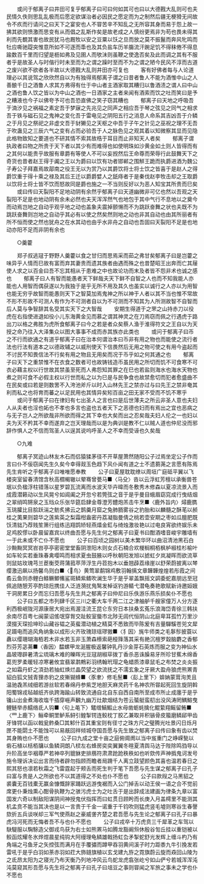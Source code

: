 <!-- { "loadSidebar": true } -->
　　或问于郁离子曰井田可复乎郁离子曰可曰何如其可也曰以大德戡大乱则可也夫民情久佚则思乱乱极而后愿定欲谋治者必因民之愿定而为之制然后疆无梗猾无间故令不疚而行请问之曰天下之宴安也人不甞苦辛不知乱之无所容其身而易于怨上故一拂其欲则愤激而思变有从而倡之乱斯作矣是故老成之人慎纷更焉非为苟也畏未得其利而先覩其害也故民犹马也厩牧以安之豆粟以饫之旦而放之莫不振鬣而奔风牝鸣而牡应嘶驰踶突惟意所如不可逐而馽也及其负盐车历羊膓流汗踠足饥不得秣倦不得息踰数百千里而归望是枥如弗及见圉人而欨沬则虽鞭之使逸否矣及此而调之其有不服者乎是故圣人与时偕行时未至而为之谓之躁时至而不为之谓之陋今民风不淳而古道之废兴欲不欲者各半故以大德戡大乱则井田亦可复也 
　　客有好佛者每与人论道理必以其说驾之欣欣然自以为有独得焉郁离子谓之曰昔者鲁人不能为酒惟中山之人善酿千日之酒鲁人求其方弗得有仕于中山者主酒家取其糟归以鲁酒渍之谓人曰中山之酒也鲁人饮之皆以为中山之酒也一日酒家之主者来闻有酒索而饮之吐而笑曰是予之糟液也今子以佛夸予可也吾恐直佛之笑子窃其糟也 
　　郁离子曰天地之呼吸吾于湳汐见之祸福之素定吾于梦寐之先兆见之同声之相应吾于琴之弦见之同气之相求吾于铁与磁石见之鬼神之变化吾于雷电见之阴阳五行之消息人命系其吉凶吾于介鳞之于月见之祭祀之非虚文吾于豺獭见之天枢之中吾于子午之针见之巫祝之理不无吾于吹蛊见之三辰六气之变有占而必验吾于人之脉色见之观其着以知微察其显而见隐此格物致知之要道也不研其情不索其故梏于耳目而止非知天人者矣 
　　郁离子谓执政者曰物之所贵于天下者以其少有而难得也如使明珠如沙黄金如土则人皆得而有之其何以能贵乎故服有章爵有等使人不可以妄觊然后王命尊而荣辱行此鼓舞天下之奇货也昔者赵王得于阗之王以为爵曰以饮有功者邯郸之围觧王跪而执爵进酒为魏公子寿公子拜嘉焉故鄗南之役王无以为赏乃以其爵饮将士将士饮之皆喜于是赵人之得爵饮重于得十乘之禄及其后王迁以爵爵嬖人之舐痔者于是秦伐赵李牧击却之王取爵以饮将士将士皆不饮而怒故同是爵也施之一不当则反好以为恶人知宝其所贵而巳矣 
　　或曰传曰天裂阳不足地动阴有余然乎郁离子曰天道幽微非可亿也然以吾观之天裂阳不足是也地动阴有余未必然也夫天浑浑然气也地包于其中气行不息地以之奠今而动焉岂地之自动乎观乎地之动也盖象夫震掉颤愓而不为跳跃奋舞之状也夫既不为跳跃奋舞则岂地之自动乎其必有以使之然矣然则地之动也非其自动也由其所丽者有所不恒而使之然也犹舟之在水其动也由乎水非舟之自动也吾固曰天裂阳不足是也地动亦阳不足而非阴有余也 

　　○羹藿 

　　郑子叔逃冦于野野人羹藿以食之甘归而思焉采而茹之弗甘矣郁离子曰是岂藿之味异乎人情而巳故有富而弃其妻贵而遗其族者由遇而殊之也昔楚昭王出奔而亡其屦使人求之以百金曰吾不忘其相从于患难之中也故论功而末及者皆不怨非术也诚之感也 
　　郁离子曰人有智而能愚者天下鲜哉夫天下鲜不自智之人也而不知我能人亦能也人用智而偶获遂以为我独于是乎无所不用及其久也虽实以诚行之人亦以为用智也能无穷乎故智而能愚则天下之智莫加焉鬼神之所以神于人者以其不当也惟不常故不形不形故不可测人有作为不可测者自以为不可测而不知其为人所测故智不自智而后人莫与争智辞其名受其实天下之大智哉 
　　安期生得道于之罘之山持赤刀以役虎在右指使进退如役小儿东海黄金见而慕之谓其神灵之在刀焉窃而佩之行遇虎于路出刀以格之弗胜为虎所食郁离子曰今之若是者众矣蔡人渔于淮得符文之王自以为天授之命乃往入大泽集众以图大事事不成而赤其族亦此类也 
　　或问于郁离子曰币之不行而欲通之有道乎郁离子曰在治本何谓治本曰币非有用之物也而能使之流行者法也行法有道本之以德政辅之以威刑使天下信畏然后无用之物可使之有用今盗起而不讨民不知畏信法不行矣有用之物且无用矣而况于币乎如之何其通之也 
　　郁离子曰天下之重禁惟不在衣食之数者可也故铸钱造币虽民用之所切而饥不可食寒不可衣必藉主权以行世故其禁虽至死而人弗怨知其罪之在巳也若盐则海水也海水天物也煮之则可食不必假主权以行世而私之以为巳是与民争食也故禁愈切而犯者愈盛曲不在民矣或曰若是则数罟不入洿池斧斤以时入山林先王之禁亦过与曰先王之禁非奄其利而私之也将育而蕃之以足民用也其情异矣矧百亩之田无家不受而不饥不寒乎 
　　或问于郁离子曰在律妇有七出圣人之言也曰是后世薄夫之所云非圣人意也夫妇人从夫者也淫也妬也不孝也多言也盗也五者天下之恶德也妇而有焉出之宜也恶病之与无子岂人之所欲哉非所欲而得之其下幸也大矣而出之忍矣哉夫妇人伦之一也妇以夫为天不矜其不幸而遂弃之岂天理哉而以是为典训是教不仁以贼人道也仲尼没而邪辞作惧人之不信而驾圣人以逞其说呜呼圣人之不幸而受诬也久矣哉 

　　○九难 

　　郁离子冥迹山林友木石而侣猿猱茅径不开草屋萧然随阳公子过焉坐定公子作而言曰仆不佞窃闻先生久矣今幸得觌玉色趋下风仆闻有道之士不遗蒭荛之言愿有陈焉先生肯听之乎郁离子曰唯唯愿奉教 
　　公子曰夏屋耽耽缭以周垣广庭砥平翼以飞楼突室留春清馆含秋高櫩楬辙以翚骞曾甍马■〈马殳〉沓以云浮虹芳檀以承衡兽苍珉以负楹浮柱错落以星罗碧瓦流离而水波天华卉暐而冬敷秀木修森以夏凉流景入而成霞潜籁动以生风晃兮如阊阖之开忽兮若筦弦之音于是乎曼目蛾眉窈窕成行曳结烟之翠绡鸣锵泉之玉珰众乐张华筵启肆金尊澄芳醴炮羔击牛烹■〈鹿外旨内〉燖鹿臇玉珧臛比目脍跃湍之鲂炙拂云之鹊羹月窟之兔肺胹雾谷之豹胎和以麟髓之酥芼以赪桂之荑果则碧华之莲紫英之梨霜柑盎密丹荔凝脂曼倩之桃若壶安期之枣如瓜膻肥既饫清貀乃荐贱笙箫行组练迅翔鹍矫轻燕熺金釭与绮烛激妆艳以过电良宵欲终娱乐未足鸡胶憀以卧晨留嘉宾以终曲吾愿与先生何之郁离子曰夏书曰酣酒嗜音峻宇雕墙有一于此未或不亡仆不愿也 
　　公子曰百顷之园树以美木繁华环以曲沼清池黑石白沙黝黝冥冥岧岧亭亭密密堂堂畜阴泄阳木则女贞石楠合欢椶榈桐栢枫栌椒桂杉榆叶如车轮实若垂珠春禽嘤鸣而相求夏虫鼓腋以呼秋朝阳发旭以摅虹夕岚凝晖而欲流草则鼠姑玫瑰芎兰茞衡茭蒋蒲菰苹萍浮生丹苕抱木以垂翘薜荔缘崖以舒荣蔚披离以棽缨激迅飙以扬馨鸟则白■〈鸟〉黄莺翠鹬锦鸡敷羽翰摛文章韡韡煌煌若彤霞之间矞云鱼则赤鲤白鲦鳜鲫鯈鲨斑鳞紫鳍吹澜生华于是乎翠盖飘摇文鹢委蛇嘉朋远至冠佩追随憩芳亭酌琼卮携佳人泛涟漪扰鳬鹥发棹讴钓游鲭弋潜龟奏艳歌赋新诗邀姮娥干洞房累日夕而忘归吾愿与先生共之郁离子曰仲尼曰乐佚游乐燕乐损矣仆不愿也 
　　公子曰五都之市列肆千区三川之衢大车千两二江之津舳舻千艘家僮万人分方逐利西极岷陇河源康居大宛出焉渥洼流王昆仑东穷日本扶桑玄菟乐浪海岱青徐三韩扶余南尽百粤七闽蒙诏傜氓穿胷交趾鲛室蜃市北陟无闾代恒阴山北庭卑耳孤竹万里沙漠掇天琛拾坤珍山藏谷韫之英蜚潜动植之精莫不悉致而毕陈爰有吉量驒騱苍兕文犀足蹑电而追风角纳象以成形火齐玫瑰琼瑶璆獓■〈犭因〉旄牛师类之毛鬖髿披蓑以纛以缨珊瑚海栢若木非水若玉非玉萧森櫒索葩桠箨落其采有赩沉檀罗縠脑麝之香郁烈芬芳苾茀■〈香因〉馧螺甲龙涎腥极返馨钟乳丹沙金芽石英炼而服之变为神仙水晶玻瓈辟暑清尘琉璃木难的皪晖光豆冦胡椒荜拨丁香杀恶诛臊易牙所珍甘蕉木绵香葛兜罗柔暖轻凉寒暑攸宜翡翠鹔鷞彩羽绣翰玳瑁之龟蜡质漆章鼠毛之布焚之炎炎振之如霜丹虾之湏劲若抽虹焕烂晶荧望之欲流抚之不濡玄象之牙厥大盈舟狼虎熊罴青貂白狐文狨青狸赤豹之皮獑猢蜂■〈豕聿〉修毛髬■〈髟上里下〉媕姌蒙茸洵羙且温驰毳羔绒细若游丝软若春绵丹参紫芝地胆天麻灵药千名神农所甞起死回生旋阴斡阳蜀锦戎毡越纸齐纨跨海踰山转致流通自北自东自西自南所至成市所止成廛于是乎镵山出金煮海收塩千插穿崕声飜九幽万灶歊烟结为苍云蜑艇蛮舠出没风涛罔鰅鰫曳鲤鲢举赤鱬络氐人钩■〈句上黾下〉鼊缯鰝鰕止水母凿蛎蚝擒化鲲絷翔鳐留鲔■〈罒上鹿下〉鲡牵鲖罜鲈系鲟引鳇掣锷连鲛枕丁胶乙兼取并积镞骨皮箙磨鳞郈甲齿牙锋锷以函以戟瓮鲊桑□其邾什百其重宝则有径寸之珠方尺之璧腾光吐景闪日烁月匣不能閟土不能蚀可以易旤回祥倾城夺国吾愿与先生致之郁离子曰传曰象有齿以焚其身贿也仆不愿也 
　　公子曰九成之堂十亩之庭俯阛阓以当中岌重门之峥嵘甃以砦石植以栝栢牗以鱼鳞洞朗八棂左右蜂房奕奕翼翼冬暄夏清舆马达于陛除鸣驺导以升阶高坐华裀尊严若神卒列貔貅吏排鴈符肃肃跄跄秩秩如也听欬传声神撝鬼诃发号施令理诉决讼出言而侍者辟勿指顾而瞻者局蹐千人离立跂望颜色其喜也温若春日之熙其怒也凛若秋霜之飞雷霆起于颊舌而死生判于笔下吾愿与先生谋之郁离子曰孔子曰富与贵是人之所欲也不以其道得之不处也仆不愿也 
　　公子曰款叚之马黑貂之裘囊无百钱橐无赢金慷慨辞家踊跃远游曳裾而入公门掉舌以动王侯一语之合不觉前席更仆秉烛熏心酣骨执鞭为之骇污虎士为之吐舌于是出辞成法建画为律条九章以富国发六奇以制敌阳谋阴间神授鬼伏指挥而曰虹贯日顾盻而长庚入月盖樗里不能测其机孟贲不能当其决也是以一言贵于千金一诺重于千钧吹则猛虎竖毛墟则寒谷生春謦欬折五兵谈咲却三军气使燕赵之豪威詟齐楚之君吾愿与先生论之郁离子曰孔子曰暴虎冯河死而无悔者吾不与也仆不愿也 
　　公子曰戎卒十万虎贲三千犀革之车驾以駃騠服以騊駼造父御戎鸟获为右士如熊罴马如腾龙豁阚炰休殷谷訇丘挂以重铠被以鲛函炫耀冬氷烨煜晨星纯钩大阿缦理龟鳞雄戟扬虹厹矛掣蛇舒光发辉上缠斗杓乃有角端之弓鱼牙之矢控弦而满月在手覆彇而蹲甲吞羽黄间溪子时力距黍九牛引挽发若雷吼于是乎白羽如荼赤羽如荭大斾鏠旗植以玄戈建九斿之霓旗蔚云旋而猋回山陵为之氐昂太阳为之寝光乃布天衡乃列地冲风云鸟蛇龙虎翕张屹兮如山俨兮若城浑浑沌沌莫窥其形吾愿与先生将之郁离子曰孔子曰俎豆之事则甞闻之军旅之事未之学也仆不愿也 
